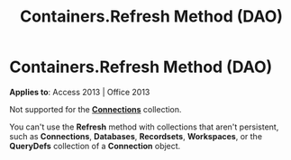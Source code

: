 ﻿---
title: Containers.Refresh Method (DAO)
TOCTitle: Refresh Method
ms:assetid: a4fe114a-9209-4a01-b7c8-8e83bc5adb04
ms:mtpsurl: https://msdn.microsoft.com/en-us/library/Ff821123(v=office.15)
ms:contentKeyID: 48546821
ms.date: 09/18/2015
mtps_version: v=office.15
---

# Containers.Refresh Method (DAO)


**Applies to**: Access 2013 | Office 2013

Not supported for the **[Connections](connections-collection-dao.md)** collection.

You can't use the **Refresh** method with collections that aren't persistent, such as **Connections**, **Databases**, **Recordsets**, **Workspaces**, or the **QueryDefs** collection of a **Connection** object.

